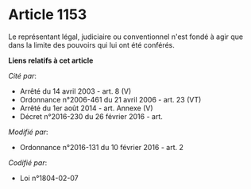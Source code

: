 # Article 1153

Le représentant légal, judiciaire ou conventionnel n'est fondé à agir que dans la limite des pouvoirs qui lui ont été
conférés.

**Liens relatifs à cet article**

_Cité par_:

  - Arrêté du 14 avril 2003 - art. 8 (V)
  - Ordonnance n°2006-461 du 21 avril 2006 - art. 23 (VT)
  - Arrêté du 1er août 2014 - art. Annexe (V)
  - Décret n°2016-230 du 26 février 2016 - art.

_Modifié par_:

  - Ordonnance n°2016-131 du 10 février 2016 - art. 2

_Codifié par_:

  - Loi n°1804-02-07
